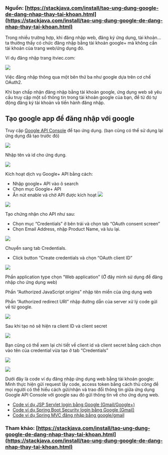 ### Nguồn: [https://stackjava.com/install/tao-ung-dung-google-de-dang-nhap-thay-tai-khoan.html](https://stackjava.com/install/tao-ung-dung-google-de-dang-nhap-thay-tai-khoan.html)
Trong nhiều trường hợp, khi đăng nhập web, đăng ký ứng dụng, tài khoản… ta thường thấy có chức đăng nhập bằng tài khoản google+ mà không cần tài khoản của trang web/ứng dụng đó.

Ví dụ đăng nhập trang itviec.com:

![](https://stackjava.com/wp-content/uploads/2018/04/login-with-facebook-2.png)


Việc đăng nhập thông qua một bên thứ ba như google dựa trên cơ chế OAuth2.

Khi bạn chấp nhận đăng nhập bằng tài khoản google, ứng dụng web sẽ yêu cầu truy cập một số thông tin trong tài khoản google của bạn, để từ đó tự động đăng ký tài khoản và tiến hành đăng nhập.
## Tạo google app để đăng nhập với google
Truy cập [Google API Console](https://console.developers.google.com/project/_/apiui/apis/library) để tạo ứng dụng. (bạn cũng có thể sử dụng lại ứng dụng đã tạo trước đó)

![](https://stackjava.com/wp-content/uploads/2018/04/create-google-app.png)


Nhập tên và id cho ứng dụng.

![](https://stackjava.com/wp-content/uploads/2018/04/create-google-app-1.png)


Kích hoạt dịch vụ Google+ API bằng cách:

* Nhập google+ API vào ô search
* Chọn mục Google+ API
* Ấn nút enable và chờ API được kích hoạt
![](https://stackjava.com/wp-content/uploads/2018/04/create-google-app-2.png)

![](https://stackjava.com/wp-content/uploads/2018/04/create-google-app-3.png)

Tạo chứng nhận cho API như sau:

* Chọn mục “Credentials” ở bên trái và chọn tab “OAuth consent screen”
* Chọn Email Address, nhập Product Name, và lưu lại.


![](https://stackjava.com/wp-content/uploads/2018/04/create-google-app-4.png)

Chuyển sang tab Credentials.

* Click button “Create credentials và chọn “OAuth client ID”

![](https://stackjava.com/wp-content/uploads/2018/04/create-google-app-5.png)


Phần application type chọn “Web application” (Ở đây mình sử dụng để đăng nhập cho ứng dụng web)

Phần “Authorized JavaScript origins” nhập tên miền của ứng dụng web

Phần “Authorized redirect URI” nhập đường dẫn của server xử lý code gửi về từ google.

![](https://stackjava.com/wp-content/uploads/2018/04/create-google-app-6.png)


Sau khi tạo nó sẽ hiện ra client ID và client secret

![](https://stackjava.com/wp-content/uploads/2018/04/create-google-app-7.png)

Bạn cũng có thể xem lại chi tiết về client id và client secret bằng cách chọn vào tên của credential vừa tạo ở tab “Credentials”

![](https://stackjava.com/wp-content/uploads/2018/04/create-google-app-8.png)

![](https://stackjava.com/wp-content/uploads/2018/04/create-google-app-9.png)

Dưới đây là code ví dụ đăng nhập ứng dụng web bằng tài khoản google: Mình thực hiện gửi request lấy code, access token bằng cách thủ công để mọi người có thể hiểu cách gửi/nhận và trao đổi thông tin giữa ứng dụng Google API Console với google sau đó gửi thông tin về cho ứng dụng web.

* [Code ví dụ JSP Servlet login bằng Google (Gmail/Google+)](https://stackjava.com/jsp-servlet/code-vi-du-jsp-servlet-login-bang-google-java-web.html)
* [Code ví dụ Spring Boot Security login bằng Google (Gmail)](https://stackjava.com/spring/code-vi-du-spring-boot-security-login-bang-google-gmail.html)
* [Code ví dụ Spring MVC đăng nhập bằng google/gmail](https://stackjava.com/spring/code-vi-du-spring-mvc-dang-nhap-bang-google-gmail.html)


### Tham khảo: [https://stackjava.com/install/tao-ung-dung-google-de-dang-nhap-thay-tai-khoan.html](https://stackjava.com/install/tao-ung-dung-google-de-dang-nhap-thay-tai-khoan.html)